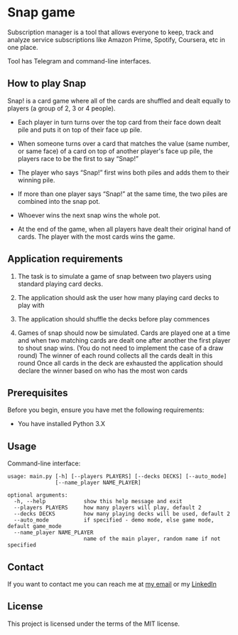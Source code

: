 # Snap game
Subscription manager is a tool that allows everyone to keep, track and analyze service subscriptions like Amazon Prime, Spotify, Coursera, etc in one place.

Tool has Telegram and command-line interfaces.

## How to play Snap
Snap! is a card game where all of the cards are shuffled and dealt equally to players (a group of 2, 3 or 4 people).

* Each player in turn turns over the top card from their face down dealt pile and puts it on top of their face up pile.

* When someone turns over a card that matches the value (same number, or same face) of a card on top of another player's face up pile, the players race to be the first to say “Snap!”
* The player who says “Snap!” first wins both piles and adds them to their winning pile.
* If more than one player says “Snap!” at the same time, the two piles are combined into the snap pot.
* Whoever wins the next snap wins the whole pot.
* At the end of the game, when all players have dealt their original hand of cards. The player with the most cards wins the game. 

## Application requirements
1. The task is to simulate a game of snap between two players using standard playing card decks.

2. The application should ask the user how many playing card decks to play with
3. The application should shuffle the decks before play commences
4. Games of snap should now be simulated. Cards are played one at a time and when two matching cards are dealt one after another the first player to shout snap wins. (You do not need to implement the case of a draw round)
The winner of each round collects all the cards dealt in this round
Once all cards in the deck are exhausted the application should declare the winner based on who has the most won cards

## Prerequisites

Before you begin, ensure you have met the following requirements:
* You have installed Python 3.X

## Usage
Command-line interface:
```
usage: main.py [-h] [--players PLAYERS] [--decks DECKS] [--auto_mode]
               [--name_player NAME_PLAYER]

optional arguments:
  -h, --help            show this help message and exit
  --players PLAYERS     how many players will play, default 2
  --decks DECKS         how many playing decks will be used, default 2
  --auto_mode           if specified - demo mode, else game mode, default game_mode
  --name_player NAME_PLAYER
                        name of the main player, random name if not specified

```

## Contact

If you want to contact me you can reach me at [my email](mailto:romantsova.alina@gmail.com?subject=%5BGitHub%5D) or my [LinkedIn](https://www.linkedin.com/in/alina-romantsova-06ab06128/)

## License
This project is licensed under the terms of the MIT license.
